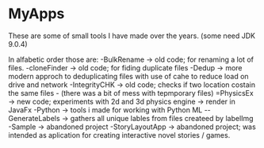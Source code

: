 # MyApps
These are some of small tools I have made over the years. (some need JDK 9.0.4)

In alfabetic order those are:
-BulkRename -> old code; for renaming a lot of files.
-cloneFinder -> old code; for fiding duplicate files
-Dedup -> more modern approch to deduplicating files with use of cahe to reduce load on drive and network
-IntegrityCHK -> old code; checks if two location costain the same files - (there was a bit of mess with tepmporary files)
=PhysicsEx -> new code; experiments with 2d and 3d physics engine -> render in JavaFx
-Python -> tools i made for working with Python ML
--GenerateLabels -> gathers all unique lables from files createed by labelImg
-Sample -> abandoned project
-StoryLayoutApp -> abandoned project; was intended as aplication for creating interactive novel stories / games.
